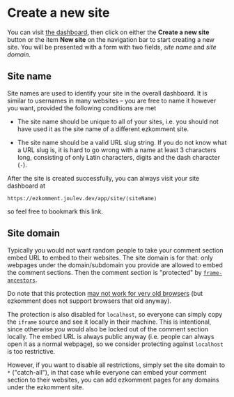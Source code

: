 # Create a new site

You can visit [the dashboard](/app/dashboard), then click on either the **Create a new site** button or the item **New site** on the navigation bar to start creating a new site. You will be presented with a form with two fields, _site name_ and _site domain_.

## Site name

Site names are used to identify your site in the overall dashboard. It is similar to usernames in many websites &ndash; you are free to name it however you want, provided the following conditions are met

- The site name should be unique to all of your sites, i.e. you should not have used it as the site name of a different ezkomment site.

- The site name should be a valid URL slug string. If you do not know what a URL slug is, it is hard to go wrong with a name at least 3 characters long, consisting of only Latin characters, digits and the dash character (`-`).

After the site is created successfully, you can always visit your site dashboard at

```
https://ezkomment.joulev.dev/app/site/⟨siteName⟩
```

so feel free to bookmark this link.

## Site domain

Typically you would not want random people to take your comment section embed URL to embed to their websites. The site domain is for that: only webpages under the domain/subdomain you provide are allowed to embed the comment sections. Then the comment section is "protected" by [`frame-ancestors`](https://developer.mozilla.org/en-US/docs/Web/HTTP/Headers/Content-Security-Policy/frame-ancestors).

Do note that this protection [may not work for very old browsers](https://caniuse.com/?search=frame-ancestors) (but ezkomment does not support browsers that old anyway).

The protection is also disabled for `localhost`, so everyone can simply copy the `iframe` source and see it locally in their machine. This is intentional, since otherwise _you_ would also be locked out of the comment section locally. The embed URL is always public anyway (i.e. people can always open it as a normal webpage), so we consider protecting against `localhost` is too restrictive.

However, if you want to disable all restrictions, simply set the site domain to `*` ("catch-all"), in that case while everyone can embed your comment section to their websites, you can add ezkomment pages for any domains under the ezkomment site.
